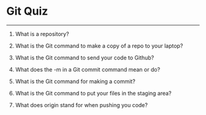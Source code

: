 # Git Quiz



---

1. What is a repository?

<!-- Write your answer under here -->

2. What is the Git command to make a copy of a repo to your laptop?

<!-- Write your answer under here -->

3. What is the Git command to send your code to Github?

<!-- Write your answer under here -->

4. What does the -m in a Git commit command mean or do?

<!-- Write your answer here -->

5. What is the Git command for making a commit?

<!-- Write your answer here -->

6. What is the Git command to put your files in the staging area?

<!-- Write your answer here -->

7. What does origin stand for when pushing you code?

<!-- Write your answer here -->
